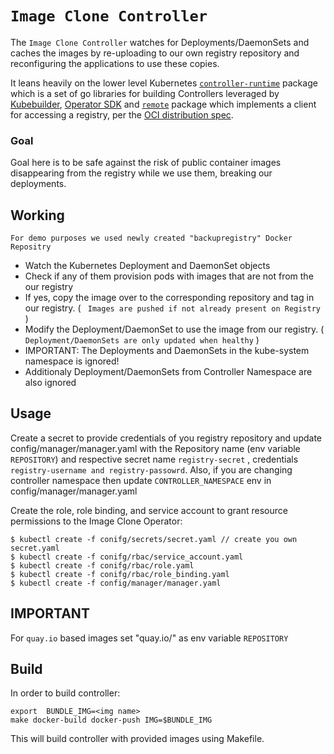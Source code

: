 # `Image Clone Controller`

The `Image Clone Controller` watches for Deployments/DaemonSets and caches the images by re-uploading to our own registry repository and reconfiguring the applications to use these copies.

It leans heavily on the lower level Kubernetes [`controller-runtime`](https://github.com/kubernetes-sigs/controller-runtime) package which is a set of go libraries for building
Controllers leveraged by [Kubebuilder](https://book.kubebuilder.io/), 
[Operator SDK](https://github.com/operator-framework/operator-sdk)
and [`remote`](https://github.com/google/go-containerregistry/tree/main/pkg/v1/remote) package which implements a client for accessing a registry,
per the [OCI distribution spec](https://github.com/opencontainers/distribution-spec/blob/master/spec.md).

### Goal
Goal here is to be safe against the risk of public container images disappearing from the registry while
we use them, breaking our deployments.

## Working
` For demo purposes we used newly created "backupregistry" Docker Repositry `
* Watch the Kubernetes Deployment and DaemonSet objects
* Check if any of them provision pods with images that are not from the our registry 
* If yes, copy the image over to the corresponding repository and tag in our registry. 
 ( ` Images are pushed if not already present on Registry` )
* Modify the Deployment/DaemonSet to use the image from our registry.
 ( `Deployment/DaemonSets are only updated when healthy` )
* IMPORTANT: The Deployments and DaemonSets in the kube-system namespace
is ignored!
* Additionaly Deployment/DaemonSets from Controller Namespace are also ignored


## Usage
Create a secret to provide credentials of you registry repository and update config/manager/manager.yaml with the Repository name (env variable `REPOSITORY`) and respective secret name `registry-secret` , credentials `registry-username and registry-passowrd`.
Also, if you are changing controller namespace then update `CONTROLLER_NAMESPACE` env in config/manager/manager.yaml

Create the role, role binding, and service account to grant resource permissions to the Image Clone Operator:
```
$ kubectl create -f conifg/secrets/secret.yaml // create you own secret.yaml
$ kubectl create -f conifg/rbac/service_account.yaml
$ kubectl create -f conifg/rbac/role.yaml
$ kubectl create -f conifg/rbac/role_binding.yaml
$ kubectl create -f config/manager/manager.yaml
```
## IMPORTANT
For `quay.io` based images set "quay.io/<repo name>" as env variable `REPOSITORY`

## Build
In order to build controller:
```
export  BUNDLE_IMG=<img name>
make docker-build docker-push IMG=$BUNDLE_IMG
```
This will build controller with provided images using Makefile.





